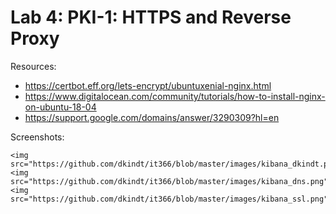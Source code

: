 # Lab 4: PKI-1: HTTPS and Reverse Proxy

Resources:
- https://certbot.eff.org/lets-encrypt/ubuntuxenial-nginx.html
- https://www.digitalocean.com/community/tutorials/how-to-install-nginx-on-ubuntu-18-04
- https://support.google.com/domains/answer/3290309?hl=en

Screenshots:
```
<img src="https://github.com/dkindt/it366/blob/master/images/kibana_dkindt.png"/>
<img src="https://github.com/dkindt/it366/blob/master/images/kibana_dns.png"/>
<img src="https://github.com/dkindt/it366/blob/master/images/kibana_ssl.png"/>
```

